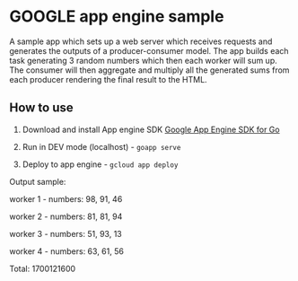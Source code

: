 # GOOGLE app engine sample

A sample app which sets up a web server which receives requests and generates the outputs of a producer-consumer
model. The app builds each task generating 3 random numbers which then each worker will sum up. The consumer
will then aggregate and multiply all the generated sums from each producer rendering the final result to the HTML.

## How to use

1. Download and install App engine SDK [Google App Engine SDK for Go](https://cloud.google.com/appengine/docs/standard/go/download)

2. Run in DEV mode (localhost) - `goapp serve`

3. Deploy to app engine - `gcloud app deploy`


Output sample:

worker 1 - numbers: 98, 91, 46

worker 2 - numbers: 81, 81, 94

worker 3 - numbers: 51, 93, 13

worker 4 - numbers: 63, 61, 56

Total: 1700121600